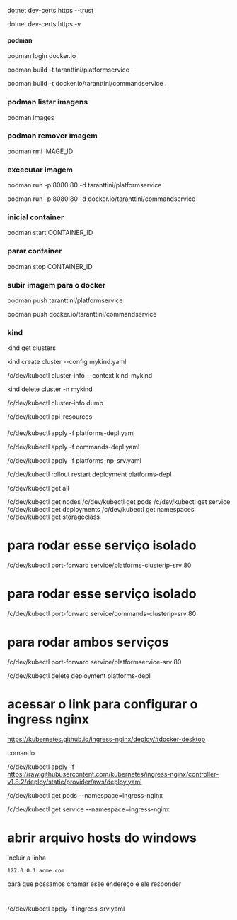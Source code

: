 ﻿dotnet dev-certs https --trust

dotnet dev-certs https -v



#### podman

podman login docker.io

podman build -t taranttini/platformservice .

podman build -t docker.io/taranttini/commandservice .

### podman listar imagens

podman images

### podman remover imagem

podman rmi IMAGE_ID

### excecutar imagem
podman run -p 8080:80 -d taranttini/platformservice

podman run -p 8080:80 -d docker.io/taranttini/commandservice

### inicial container
podman start CONTAINER_ID

### parar container
podman stop CONTAINER_ID

### subir imagem para o docker
podman push taranttini/platformservice

podman push docker.io/taranttini/commandservice



### kind

kind get clusters

kind create cluster --config mykind.yaml

/c/dev/kubectl cluster-info --context kind-mykind

kind delete cluster -n mykind



/c/dev/kubectl cluster-info dump

/c/dev/kubectl api-resources

####

/c/dev/kubectl apply -f platforms-depl.yaml

/c/dev/kubectl apply -f commands-depl.yaml

/c/dev/kubectl apply -f platforms-np-srv.yaml

/c/dev/kubectl rollout restart deployment platforms-depl

/c/dev/kubectl get all

/c/dev/kubectl get nodes
/c/dev/kubectl get pods
/c/dev/kubectl get service
/c/dev/kubectl get deployments
/c/dev/kubectl get namespaces
/c/dev/kubectl get storageclass


# para rodar esse serviço isolado
/c/dev/kubectl port-forward service/platforms-clusterip-srv 80

# para rodar esse serviço isolado
/c/dev/kubectl port-forward service/commands-clusterip-srv 80

# para rodar ambos serviços
/c/dev/kubectl port-forward service/platformservice-srv 80

/c/dev/kubectl delete deployment platforms-depl



# acessar o link para configurar o ingress nginx

https://kubernetes.github.io/ingress-nginx/deploy/#docker-desktop

comando

/c/dev/kubectl apply -f https://raw.githubusercontent.com/kubernetes/ingress-nginx/controller-v1.8.2/deploy/static/provider/aws/deploy.yaml

/c/dev/kubectl get pods --namespace=ingress-nginx

/c/dev/kubectl get service --namespace=ingress-nginx


# abrir arquivo hosts do windows

incluir a linha

`127.0.0.1 acme.com`

para que possamos chamar esse endereço e ele responder

#

/c/dev/kubectl apply -f ingress-srv.yaml